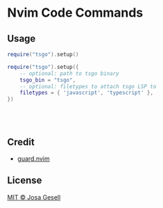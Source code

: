 # Nvim Code Commands

## Usage

```lua
require("tsgo").setup()
```

```lua
require("tsgo").setup({
    -- optional: path to tsgo binary
    tsgo_bin = "tsgo",
    -- optional: filetypes to attach tsgo LSP to
    filetypes = { 'javascript', 'typescript' },
})
```

<br><br>

## Credit

- [guard.nvim](https://github.com/nvimdev/guard.nvim)

## License

[MIT © Josa Gesell](LICENSE)

